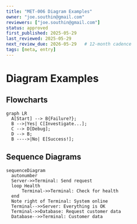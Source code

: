 ```yaml
---
title: "MET-006 Diagram Examples"
owner: "joe.southin@gmail.com"
reviewers: ["joe.southin@gmail.com"]
status: approved
first_published: 2025-05-29
last_reviewed: 2025-05-29
next_review_due: 2026-05-29   # 12-month cadence
tags: [meta, entry]
---
```


# Diagram Examples

## Flowcharts

```mermaid
graph LR
  A[Start] --> B{Failure?};
  B -->|Yes| C[Investigate...];
  C --> D[Debug];
  D --> B;
  B ---->|No| E[Success!];
```
## Sequence Diagrams

```mermaid
sequenceDiagram
  autonumber
  Server->>Terminal: Send request
  loop Health
      Terminal->>Terminal: Check for health
  end
  Note right of Terminal: System online
  Terminal-->>Server: Everything is OK
  Terminal->>Database: Request customer data
  Database-->>Terminal: Customer data
```